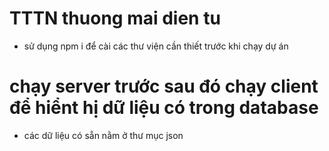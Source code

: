 # TTTN thuong mai dien tu
  - sử dụng npm i để cài các thư viện cần thiết trước khi chạy dự án
# chạy server trước sau đó chạy client để hiểnt hị dữ liệu có trong database
  - các dữ liệu có sẵn nằm ở thư mục json
